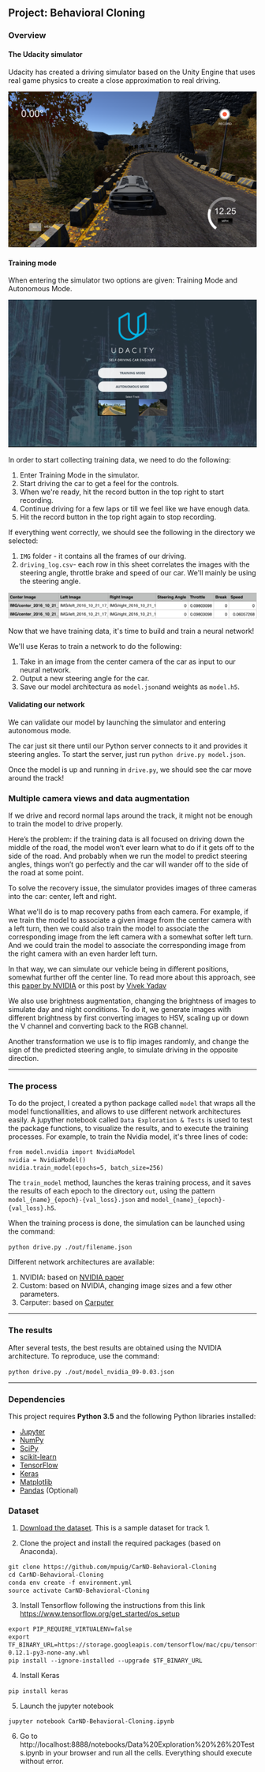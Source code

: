 ## Project: Behavioral Cloning

### Overview

#### The Udacity simulator

Udacity has created a driving simulator based on the Unity Engine that uses real game physics to create a close approximation to real driving.

![The Self-Driving Car Simulator](https://raw.githubusercontent.com/mpuig/CarND-Behavioral-Cloning/master/_static/simulator.png)


#### Training mode

When entering the simulator two options are given: Training Mode and Autonomous Mode.

![Udacity Simulator](https://raw.githubusercontent.com/mpuig/CarND-Behavioral-Cloning/master/_static/entering.png)

In order to start collecting training data, we need to do the following:

1. Enter Training Mode in the simulator.
2. Start driving the car to get a feel for the controls.
3. When we're ready, hit the record button in the top right to start recording.
4. Continue driving for a few laps or till we feel like we have enough data.
5. Hit the record button in the top right again to stop recording.

If everything went correctly, we should see the following in the directory we selected:

1. `IMG` folder - it contains all the frames of our driving.
2. `driving_log.csv`- each row in this sheet correlates the images with the steering angle, throttle brake and speed of our car. We'll mainly be using the steering angle.

![Contents of driving_log.csv](https://raw.githubusercontent.com/mpuig/CarND-Behavioral-Cloning/master/_static/dataset.png)

Now that we have training data, it's time to build and train a neural network!

We'll use Keras to train a network to do the following:

1. Take in an image from the center camera of the car as input to our neural network.
2. Output a new steering angle for the car.
3. Save our model architectura as `model.json`and weights as `model.h5`.


#### Validating our network

We can validate our model by launching the simulator and entering autonomous mode.

The car just sit there until our Python server connects to it and provides it steering angles. To start the server, just run `python drive.py model.json`.

Once the model is up and running in `drive.py`, we should see the car move around the track!


### Multiple camera views and data augmentation

If we drive and record normal laps around the track, it might not be enough to train the model to drive properly.

Here’s the problem: if the training data is all focused on driving down the middle of the road, the model won’t ever learn what to do if it gets off to the side of the road. And probably when we run the model to predict steering angles, things won’t go perfectly and the car will wander off to the side of the road at some point.

To solve the recovery issue, the simulator provides images of three cameras into the car: center, left and right.

What we'll do is to map recovery paths from each camera. For example, if we train the model to associate a given image from the center camera with a left turn, then we could also train the model to associate the corresponding image from the left camera with a somewhat softer left turn. And we could train the model to associate the corresponding image from the right camera with an even harder left turn.

In that way, we can simulate our vehicle being in different positions, somewhat further off the center line. To read more about this approach, see this [paper by NVIDIA](http://images.nvidia.com/content/tegra/automotive/images/2016/solutions/pdf/end-to-end-dl-using-px.pdf) or this post by [Vivek Yadav](https://chatbotslife.com/using-augmentation-to-mimic-human-driving-496b569760a9#.rk62yvsgs)


We also use brightness augmentation, changing the brightness of images to simulate day and night conditions. To do it, we generate images with different brightness by first converting images to HSV, scaling up or down the V channel and converting back to the RGB channel.

Another transformation we use is to flip images randomly, and change the sign of the predicted steering angle, to simulate driving in the opposite direction.


***

### The process

To do the project, I created a python package called `model` that wraps all the model functionallities, and allows to use different network architectures easily. A jupyther notebook called `Data Exploration & Tests` is used to test the package functions,  to visualize the results, and to execute the training processes. For example, to train the Nvidia model, it's three lines of code:

```
from model.nvidia import NvidiaModel
nvidia = NvidiaModel()
nvidia.train_model(epochs=5, batch_size=256)
```

The `train_model` method, launches the keras training process, and it saves the results of each epoch to the directory `out`, using the pattern `model_{name}_{epoch}-{val_loss}.json` and `model_{name}_{epoch}-{val_loss}.h5`.

When the training process is done, the simulation can be launched using the command:

`python drive.py ./out/filename.json`


Different network architectures are available:

1. NVIDIA: based on [NVIDIA paper](http://images.nvidia.com/content/tegra/automotive/images/2016/solutions/pdf/end-to-end-dl-using-px.pdf)
2. Custom: based on NVIDIA, changing image sizes and a few other parameters.
3. Carputer: based on [Carputer](https://github.com/otaviogood/carputer)

***

### The results

After several tests, the best results are obtained using the NVIDIA architecture. To reproduce, use the command:

`python drive.py ./out/model_nvidia_09-0.03.json`


***

### Dependencies

This project requires **Python 3.5** and the following Python libraries installed:

- [Jupyter](http://jupyter.org/)
- [NumPy](http://www.numpy.org/)
- [SciPy](https://www.scipy.org/)
- [scikit-learn](http://scikit-learn.org/)
- [TensorFlow](http://tensorflow.org)
- [Keras](http://keras.io)
- [Matplotlib](http://matplotlib.org/)
- [Pandas](http://pandas.pydata.org/) (Optional)


### Dataset

1. [Download the dataset](https://d17h27t6h515a5.cloudfront.net/topher/2016/December/584f6edd_data/data.zip). This is a sample dataset for track 1.

2. Clone the project and install the required packages (based on Anaconda).
```
git clone https://github.com/mpuig/CarND-Behavioral-Cloning
cd CarND-Behavioral-Cloning
conda env create -f environment.yml
source activate CarND-Behavioral-Cloning
```

3. Install Tensorflow following the instructions from this link https://www.tensorflow.org/get_started/os_setup

```
export PIP_REQUIRE_VIRTUALENV=false
export TF_BINARY_URL=https://storage.googleapis.com/tensorflow/mac/cpu/tensorflow-0.12.1-py3-none-any.whl
pip install --ignore-installed --upgrade $TF_BINARY_URL
```

4. Install Keras

```pip install keras```

5. Launch the jupyter notebook
```
jupyter notebook CarND-Behavioral-Cloning.ipynb
```

6. Go to  http://localhost:8888/notebooks/Data%20Exploration%20%26%20Tests.ipynb in your browser and run all the cells. Everything should execute without error.
